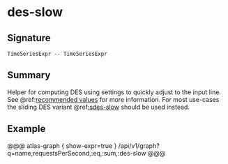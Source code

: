 
# des-slow

## Signature

```
TimeSeriesExpr -- TimeSeriesExpr
```
     
## Summary

Helper for computing DES using settings to quickly adjust to the input line. See
@ref:[recommended values](../asl/des.md#recommended-values) for more information.
For most use-cases the sliding DES variant @ref[:sdes-slow](sdes-slow.md) should be used
instead.

## Example

@@@ atlas-graph { show-expr=true }
/api/v1/graph?q=name,requestsPerSecond,:eq,:sum,:des-slow
@@@
